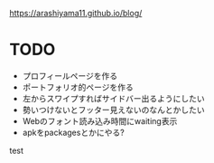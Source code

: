 https://arashiyama11.github.io/blog/

# TODO

- プロフィールページを作る
- ポートフォリオ的ページを作る
- 左からスワイプすればサイドバー出るようにしたい
- 勢いつけないとフッター見えないのなんとかしたい
- Webのフォント読み込み時間にwaiting表示
- apkをpackagesとかにやる?

test

